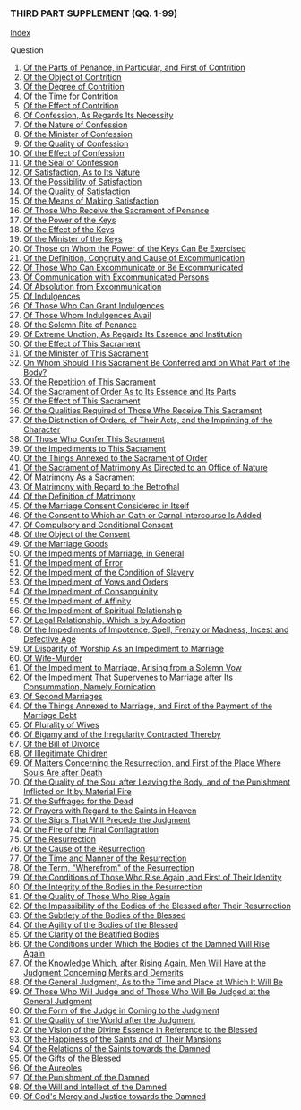

### THIRD PART SUPPLEMENT (QQ. 1-99)

[Index](index.html)

Question
1. [Of the Parts of Penance, in Particular, and First of Contrition](./Summa%20Theologica/01.%20Parts%20of%20Penance,%20in%20Particular%20(28)/01.%20First%20of%20Contrition.md)
2. [Of the Object of Contrition](./Summa%20Theologica/01.%20Parts%20of%20Penance,%20in%20Particular%20(28)/02.%20Object%20of%20Contrition.md)
3. [Of the Degree of Contrition](./Summa%20Theologica/01.%20Parts%20of%20Penance,%20in%20Particular%20(28)/03.%20Degree%20of%20Contrition.md)
4. [Of the Time for Contrition](./Summa%20Theologica/01.%20Parts%20of%20Penance,%20in%20Particular%20(28)/04.%20Time%20for%20Contrition.md)
5. [Of the Effect of Contrition](./Summa%20Theologica/01.%20Parts%20of%20Penance,%20in%20Particular%20(28)/05.%20Effect%20of%20Contrition.md)
6. [Of Confession, As Regards Its Necessity](./Summa%20Theologica/01.%20Parts%20of%20Penance,%20in%20Particular%20(28)/06.%20Confession,%20as%20Regards%20Its%20Necessity.md)
7. [Of the Nature of Confession](./Summa%20Theologica/01.%20Parts%20of%20Penance,%20in%20Particular%20(28)/07.%20Nature%20of%20Confession.md)
8. [Of the Minister of Confession](./Summa%20Theologica/01.%20Parts%20of%20Penance,%20in%20Particular%20(28)/08.%20Minister%20of%20Confession.md)
9. [Of the Quality of Confession](./Summa%20Theologica/01.%20Parts%20of%20Penance,%20in%20Particular%20(28)/09.%20Quality%20of%20Confession.md)
10. [Of the Effect of Confession](./Summa%20Theologica/01.%20Parts%20of%20Penance,%20in%20Particular%20(28)/10.%20Effect%20of%20Confession.md)
11. [Of the Seal of Confession](./Summa%20Theologica/01.%20Parts%20of%20Penance,%20in%20Particular%20(28)/11.%20Seal%20of%20Confession.md)
12. [Of Satisfaction, As to Its Nature](./Summa%20Theologica/01.%20Parts%20of%20Penance,%20in%20Particular%20(28)/12.%20Satisfaction,%20as%20to%20Its%20Nature.md)
13. [Of the Possibility of Satisfaction](./Summa%20Theologica/01.%20Parts%20of%20Penance,%20in%20Particular%20(28)/13.%20Possibility%20of%20Satisfaction.md)
14. [Of the Quality of Satisfaction](./Summa%20Theologica/01.%20Parts%20of%20Penance,%20in%20Particular%20(28)/14.%20Quality%20of%20Satisfaction.md)
15. [Of the Means of Making Satisfaction](./Summa%20Theologica/01.%20Parts%20of%20Penance,%20in%20Particular%20(28)/15.%20Means%20of%20Making%20Satisfaction.md)
16. [Of Those Who Receive the Sacrament of Penance](./Summa%20Theologica/01.%20Parts%20of%20Penance,%20in%20Particular%20(28)/16.%20Those%20Who%20Receive%20the%20Sacrament%20of%20Penance.md)
17. [Of the Power of the Keys](./Summa%20Theologica/01.%20Parts%20of%20Penance,%20in%20Particular%20(28)/17.%20Power%20of%20the%20Keys.md)
18. [Of the Effect of the Keys](./Summa%20Theologica/01.%20Parts%20of%20Penance,%20in%20Particular%20(28)/18.%20Effect%20of%20the%20Keys.md)
19. [Of the Minister of the Keys](./Summa%20Theologica/01.%20Parts%20of%20Penance,%20in%20Particular%20(28)/19.%20Ministers%20of%20the%20Keys.md)
20. [Of Those on Whom the Power of the Keys Can Be Exercised](./Summa%20Theologica/01.%20Parts%20of%20Penance,%20in%20Particular%20(28)/20.%20Those%20on%20Whom%20the%20Power%20of%20the%20Keys%20Can%20Be%20Exercised.md)
21. [Of the Definition, Congruity and Cause of Excommunication](./Summa%20Theologica/01.%20Parts%20of%20Penance,%20in%20Particular%20(28)/21.%20Definition,%20Congruity%20and%20Cause%20of%20Excommunication.md)
22. [Of Those Who Can Excommunicate or Be Excommunicated](./Summa%20Theologica/01.%20Parts%20of%20Penance,%20in%20Particular%20(28)/22.%20Those%20Who%20Can%20Excommunicate%20or%20Be%20Excommunicated.md)
23. [Of Communication with Excommunicated Persons](./Summa%20Theologica/01.%20Parts%20of%20Penance,%20in%20Particular%20(28)/23.%20Communication%20with%20Excommunicated%20Persons.md)
24. [Of Absolution from Excommunication](./Summa%20Theologica/01.%20Parts%20of%20Penance,%20in%20Particular%20(28)/24.%20Absolution%20From%20Excommunication.md)
25. [Of Indulgences](./Summa%20Theologica/01.%20Parts%20of%20Penance,%20in%20Particular%20(28)/25.%20Indulgences.md)
26. [Of Those Who Can Grant Indulgences](./Summa%20Theologica/01.%20Parts%20of%20Penance,%20in%20Particular%20(28)/26.%20Those%20Who%20Can%20Grant%20Indulgences.md)
27. [Of Those Whom Indulgences Avail](./Summa%20Theologica/01.%20Parts%20of%20Penance,%20in%20Particular%20(28)/27.%20Those%20Whom%20Indulgences%20Avail.md)
28. [Of the Solemn Rite of Penance](./Summa%20Theologica/01.%20Parts%20of%20Penance,%20in%20Particular%20(28)/28.%20Solemn%20Rite%20of%20Penance.md)
29. [Of Extreme Unction, As Regards Its Essence and Institution](./Summa%20Theologica/29.%20Extreme%20Unction%20(5)/29.%20Extreme%20Unction,%20as%20Regards%20Its%20Essence%20and%20Institution.md)
30. [Of the Effect of This Sacrament](./Summa%20Theologica/29.%20Extreme%20Unction%20(5)/30.%20Effect%20of%20This%20Sacrament.md)
31. [Of the Minister of This Sacrament](./Summa%20Theologica/29.%20Extreme%20Unction%20(5)/31.%20Minister%20of%20This%20Sacrament.md)
32. [On Whom Should This Sacrament Be Conferred and on What Part of the Body?](./Summa%20Theologica/29.%20Extreme%20Unction%20(5)/32.%20Whom%20Should%20This%20Sacrament%20Be%20Conferred%20and%20on%20What%20Part%20of%20the%20Body?.md)
33. [Of the Repetition of This Sacrament](./Summa%20Theologica/29.%20Extreme%20Unction%20(5)/33.%20Repetition%20of%20This%20Sacrament.md)
34. [Of the Sacrament of Order As to Its Essence and Its Parts](./Summa%20Theologica/34.%20Holy%20Orders%20(7)/34.%20Sacrament%20of%20Order%20as%20to%20Its%20Essence%20and%20Its%20Parts.md)
35. [Of the Effect of This Sacrament](./Summa%20Theologica/34.%20Holy%20Orders%20(7)/35.%20Effect%20of%20This%20Sacrament.md)
36. [Of the Qualities Required of Those Who Receive This Sacrament](./Summa%20Theologica/34.%20Holy%20Orders%20(7)/36.%20Qualities%20Required%20of%20Those%20Who%20Receive%20This%20Sacrament.md)
37. [Of the Distinction of Orders, of Their Acts, and the Imprinting of the Character](./Summa%20Theologica/34.%20Holy%20Orders%20(7)/37.%20Distinction%20of%20Orders,%20of%20Their%20Acts,%20and%20the%20Imprinting%20of%20the%20Character.md)
38. [Of Those Who Confer This Sacrament](./Summa%20Theologica/34.%20Holy%20Orders%20(7)/38.%20Those%20Who%20Confer%20This%20Sacrament.md)
39. [Of the Impediments to This Sacrament](./Summa%20Theologica/34.%20Holy%20Orders%20(7)/39.%20Impediments%20to%20This%20Sacrament.md)
40. [Of the Things Annexed to the Sacrament of Order](./Summa%20Theologica/34.%20Holy%20Orders%20(7)/40.%20Things%20Annexed%20to%20the%20Sacrament%20of%20Order.md)
41. [Of the Sacrament of Matrimony As Directed to an Office of Nature](./Summa%20Theologica/41.%20Matrimony%20(28)/41.%20Sacrament%20of%20Matrimony%20as%20Directed%20to%20an%20Office%20of%20Nature.md)
42. [Of Matrimony As a Sacrament](./Summa%20Theologica/41.%20Matrimony%20(28)/42.%20Matrimony%20as%20a%20Sacrament.md)
43. [Of Matrimony with Regard to the Betrothal](./Summa%20Theologica/41.%20Matrimony%20(28)/43.%20Matrimony%20with%20Regard%20to%20the%20Betrothal.md)
44. [Of the Definition of Matrimony](./Summa%20Theologica/41.%20Matrimony%20(28)/44.%20Definition%20of%20Matrimony.md)
45. [Of the Marriage Consent Considered in Itself](./Summa%20Theologica/41.%20Matrimony%20(28)/45.%20Marriage%20Consent%20Considered%20in%20Itself.md)
46. [Of the Consent to Which an Oath or Carnal Intercourse Is Added](./Summa%20Theologica/41.%20Matrimony%20(28)/46.%20Consent%20to%20Which%20an%20Oath%20or%20Carnal%20Intercourse%20Is%20Appended.md)
47. [Of Compulsory and Conditional Consent](./Summa%20Theologica/41.%20Matrimony%20(28)/47.%20Compulsory%20and%20Conditional%20Consent.md)
48. [Of the Object of the Consent](./Summa%20Theologica/41.%20Matrimony%20(28)/48.%20Object%20of%20the%20Consent.md)
49. [Of the Marriage Goods](./Summa%20Theologica/41.%20Matrimony%20(28)/49.%20Marriage%20Goods*.md)
50. [Of the Impediments of Marriage, in General](./Summa%20Theologica/41.%20Matrimony%20(28)/50.%20Impediments%20of%20Marriage,%20in%20General%20(One%20Article).md)
51. [Of the Impediment of Error](./Summa%20Theologica/41.%20Matrimony%20(28)/51.%20Impediment%20of%20Error.md)
52. [Of the Impediment of the Condition of Slavery](./Summa%20Theologica/41.%20Matrimony%20(28)/52.%20Impediment%20of%20the%20Condition%20of%20Slavery.md)
53. [Of the Impediment of Vows and Orders](./Summa%20Theologica/41.%20Matrimony%20(28)/53.%20Impediment%20of%20Vows%20and%20Orders.md)
54. [Of the Impediment of Consanguinity](./Summa%20Theologica/41.%20Matrimony%20(28)/54.%20Impediment%20of%20Consanguinity.md)
55. [Of the Impediment of Affinity](./Summa%20Theologica/41.%20Matrimony%20(28)/55.%20Impediment%20of%20Affinity.md)
56. [Of the Impediment of Spiritual Relationship](./Summa%20Theologica/41.%20Matrimony%20(28)/56.%20Impediment%20of%20Spiritual%20Relationship.md)
57. [Of Legal Relationship, Which Is by Adoption](./Summa%20Theologica/41.%20Matrimony%20(28)/57.%20Legal%20Relationship,%20Which%20Is%20by%20Adoption.md)
58. [Of the Impediments of Impotence, Spell, Frenzy or Madness, Incest and Defective Age](./Summa%20Theologica/41.%20Matrimony%20(28)/58.%20Impediments%20of%20Impotence,%20Spell,%20Frenzy%20or%20Madness,%20Incest%20and%20Defective%20Age.md)
59. [Of Disparity of Worship As an Impediment to Marriage](./Summa%20Theologica/41.%20Matrimony%20(28)/59.%20Disparity%20of%20Worship%20as%20an%20Impediment%20to%20Marriage.md)
60. [Of Wife-Murder](./Summa%20Theologica/41.%20Matrimony%20(28)/60.%20Wife-Murder.md)
61. [Of the Impediment to Marriage, Arising from a Solemn Vow](./Summa%20Theologica/41.%20Matrimony%20(28)/61.%20Impediment%20to%20Marriage,%20Arising%20From%20a%20Solemn%20Vow.md)
62. [Of the Impediment That Supervenes to Marriage after Its Consummation, Namely Fornication](./Summa%20Theologica/41.%20Matrimony%20(28)/62.%20Impediment%20that%20Supervenes%20to%20Marriage%20After%20Its%20Consummation,%20Namely%20Fornication.md)
63. [Of Second Marriages](./Summa%20Theologica/41.%20Matrimony%20(28)/63.%20Second%20Marriages.md)
64. [Of the Things Annexed to Marriage, and First of the Payment of the Marriage Debt](./Summa%20Theologica/41.%20Matrimony%20(28)/64.%20Things%20Annexed%20to%20Marriage,%20and%20First%20of%20the%20Payment%20of%20the%20Marriage%20Debt.md)
65. [Of Plurality of Wives](./Summa%20Theologica/41.%20Matrimony%20(28)/65.%20Plurality%20of%20Wives.md)
66. [Of Bigamy and of the Irregularity Contracted Thereby](./Summa%20Theologica/41.%20Matrimony%20(28)/66.%20Bigamy%20and%20of%20the%20Irregularity%20Contracted%20Thereby.md)
67. [Of the Bill of Divorce](./Summa%20Theologica/41.%20Matrimony%20(28)/67.%20Bill%20of%20Divorce.md)
68. [Of Illegitimate Children](./Summa%20Theologica/41.%20Matrimony%20(28)/68.%20Illegitimate%20Children.md)
69. [Of Matters Concerning the Resurrection, and First of the Place Where Souls Are after Death](./Summa%20Theologica/69.%20Resurrection%20(18)/69.%20Matters%20Concerning%20the%20Resurrection,%20and%20First%20of%20the%20Place%20Where%20Souls%20Are%20After%20Death.md)
70. [Of the Quality of the Soul after Leaving the Body, and of the Punishment Inflicted on It by Material Fire](./Summa%20Theologica/69.%20Resurrection%20(18)/70.%20Quality%20of%20the%20Soul%20After%20Leaving%20the%20Body,%20and%20of%20the%20Punishment%20Inflicted%20on%20It%20by%20Material%20Fire.md)
71. [Of the Suffrages for the Dead](./Summa%20Theologica/69.%20Resurrection%20(18)/71.%20Suffrages%20for%20the%20Dead.md)
72. [Of Prayers with Regard to the Saints in Heaven](./Summa%20Theologica/69.%20Resurrection%20(18)/72.%20Prayers%20with%20Regard%20to%20the%20Saints%20in%20Heaven.md)
73. [Of the Signs That Will Precede the Judgment](./Summa%20Theologica/69.%20Resurrection%20(18)/73.%20Signs%20that%20Will%20Precede%20the%20Judgment.md)
74. [Of the Fire of the Final Conflagration](./Summa%20Theologica/69.%20Resurrection%20(18)/74.%20Fire%20of%20the%20Final%20Conflagration.md)
75. [Of the Resurrection](./Summa%20Theologica/69.%20Resurrection%20(18)/75.%20Resurrection.md)
76. [Of the Cause of the Resurrection](./Summa%20Theologica/69.%20Resurrection%20(18)/76.%20Cause%20of%20the%20Resurrection.md)
77. [Of the Time and Manner of the Resurrection](./Summa%20Theologica/69.%20Resurrection%20(18)/77.%20Time%20and%20Manner%20of%20the%20Resurrection.md)
78. [Of the Term, "Wherefrom" of the Resurrection](./Summa%20Theologica/69.%20Resurrection%20(18)/78.%20Term%20"Wherefrom"%20Of%20the%20Resurrection.md)
79. [Of the Conditions of Those Who Rise Again, and First of Their Identity](./Summa%20Theologica/69.%20Resurrection%20(18)/79.%20Conditions%20of%20Those%20Who%20Rise%20Again,%20and%20First%20of%20Their%20Identity.md)
80. [Of the Integrity of the Bodies in the Resurrection](./Summa%20Theologica/69.%20Resurrection%20(18)/80.%20Integrity%20of%20the%20Bodies%20in%20the%20Resurrection.md)
81. [Of the Quality of Those Who Rise Again](./Summa%20Theologica/69.%20Resurrection%20(18)/81.%20Quality%20of%20Those%20Who%20Rise%20Again.md)
82. [Of the Impassibility of the Bodies of the Blessed after Their Resurrection](./Summa%20Theologica/69.%20Resurrection%20(18)/82.%20Impassibility%20of%20the%20Bodies%20of%20the%20Blessed%20After%20Their%20Resurrection.md)
83. [Of the Subtlety of the Bodies of the Blessed](./Summa%20Theologica/69.%20Resurrection%20(18)/83.%20Subtlety%20of%20the%20Bodies%20of%20the%20Blessed.md)
84. [Of the Agility of the Bodies of the Blessed](./Summa%20Theologica/69.%20Resurrection%20(18)/84.%20Agility%20of%20the%20Bodies%20of%20the%20Blessed.md)
85. [Of the Clarity of the Beatified Bodies](./Summa%20Theologica/69.%20Resurrection%20(18)/85.%20Clarity%20of%20the%20Beatified%20Bodies.md)
86. [Of the Conditions under Which the Bodies of the Damned Will Rise Again](./Summa%20Theologica/69.%20Resurrection%20(18)/86.%20Conditions%20Under%20Which%20the%20Bodies%20of%20the%20Damned%20Will%20Rise%20Again.md)
87. [Of the Knowledge Which, after Rising Again, Men Will Have at the Judgment Concerning Merits and Demerits](./Summa%20Theologica/69.%20Resurrection%20(18)/86.%20Last%20Things%20(14)/87.%20Knowledge%20Which,%20After%20Rising%20Again,%20Men%20Will%20Have%20at%20the%20Judgment%20Concerning%20Merits%20and%20Demerits.md)
88. [Of the General Judgment, As to the Time and Place at Which It Will Be](./Summa%20Theologica/69.%20Resurrection%20(18)/86.%20Last%20Things%20(14)/88.%20General%20Judgment,%20as%20to%20the%20Time%20and%20Place%20at%20Which%20It%20Will%20Be.md)
89. [Of Those Who Will Judge and of Those Who Will Be Judged at the General Judgment](./Summa%20Theologica/69.%20Resurrection%20(18)/86.%20Last%20Things%20(14)/89.%20Those%20Who%20Will%20Judge%20and%20of%20Those%20Who%20Will%20Be%20Judged%20at%20the%20General%20Judgment.md)
90. [Of the Form of the Judge in Coming to the Judgment](./Summa%20Theologica/69.%20Resurrection%20(18)/86.%20Last%20Things%20(14)/90.%20Form%20of%20the%20Judge%20in%20Coming%20to%20the%20Judgment.md)
91. [Of the Quality of the World after the Judgment](./Summa%20Theologica/69.%20Resurrection%20(18)/86.%20Last%20Things%20(14)/91.%20Quality%20of%20the%20World%20After%20the%20Judgment.md)
92. [Of the Vision of the Divine Essence in Reference to the Blessed](./Summa%20Theologica/69.%20Resurrection%20(18)/86.%20Last%20Things%20(14)/92.%20Vision%20of%20the%20Divine%20Essence%20in%20Reference%20to%20the%20Blessed.md)
93. [Of the Happiness of the Saints and of Their Mansions](./Summa%20Theologica/69.%20Resurrection%20(18)/86.%20Last%20Things%20(14)/93.%20Happiness%20of%20the%20Saints%20and%20Their%20Mansions.md)
94. [Of the Relations of the Saints towards the Damned](./Summa%20Theologica/69.%20Resurrection%20(18)/86.%20Last%20Things%20(14)/94.%20Relations%20of%20the%20Saints%20Towards%20the%20Damned.md)
95. [Of the Gifts of the Blessed](./Summa%20Theologica/69.%20Resurrection%20(18)/86.%20Last%20Things%20(14)/95.%20Gifts%20of%20the%20Blessed.md)
96. [Of the Aureoles](./Summa%20Theologica/69.%20Resurrection%20(18)/86.%20Last%20Things%20(14)/96.%20Aureoles.md)
97. [Of the Punishment of the Damned](./Summa%20Theologica/69.%20Resurrection%20(18)/86.%20Last%20Things%20(14)/97.%20Punishment%20of%20the%20Damned.md)
98. [Of the Will and Intellect of the Damned](./Summa%20Theologica/69.%20Resurrection%20(18)/86.%20Last%20Things%20(14)/98.%20Will%20and%20Intellect%20of%20the%20Damned.md)
99. [Of God's Mercy and Justice towards the Damned](./Summa%20Theologica/69.%20Resurrection%20(18)/86.%20Last%20Things%20(14)/99.%20God's%20Mercy%20and%20Justice%20Towards%20the%20Damned.md)
